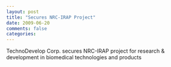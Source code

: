 ```yaml
---
layout: post
title: "Secures NRC-IRAP Project"
date: 2009-06-20
comments: false
categories: 
---
```

<p>TechnoDevelop Corp. secures NRC-IRAP project for research & development in biomedical technologies and products</p>